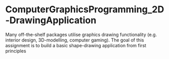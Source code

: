# ComputerGraphicsProgramming_2D-DrawingApplication
Many off-the-shelf packages utilise graphics drawing functionality (e.g. interior design, 3D-modelling, computer gaming). The goal of this assignment is to build a basic shape-drawing application from first principles
